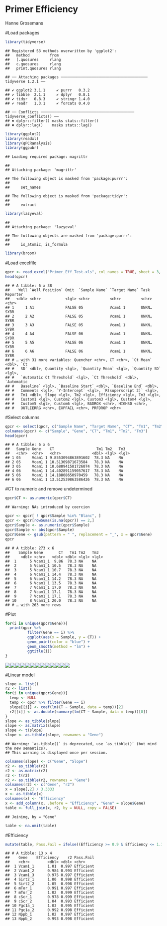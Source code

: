 Primer Efficiency
================
Hanne Grosemans

\#Load packages

``` r
library(tidyverse)
```

    ## Registered S3 methods overwritten by 'ggplot2':
    ##   method         from 
    ##   [.quosures     rlang
    ##   c.quosures     rlang
    ##   print.quosures rlang

    ## ── Attaching packages ─────────────────────────────────────── tidyverse 1.2.1 ──

    ## ✔ ggplot2 3.1.1     ✔ purrr   0.3.2
    ## ✔ tibble  2.1.1     ✔ dplyr   0.8.1
    ## ✔ tidyr   0.8.3     ✔ stringr 1.4.0
    ## ✔ readr   1.3.1     ✔ forcats 0.4.0

    ## ── Conflicts ────────────────────────────────────────── tidyverse_conflicts() ──
    ## ✖ dplyr::filter() masks stats::filter()
    ## ✖ dplyr::lag()    masks stats::lag()

``` r
library(ggplot2)
library(readxl)
library(qPCRanalysis)
library(ggpubr)
```

    ## Loading required package: magrittr

    ## 
    ## Attaching package: 'magrittr'

    ## The following object is masked from 'package:purrr':
    ## 
    ##     set_names

    ## The following object is masked from 'package:tidyr':
    ## 
    ##     extract

``` r
library(lazyeval)
```

    ## 
    ## Attaching package: 'lazyeval'

    ## The following objects are masked from 'package:purrr':
    ## 
    ##     is_atomic, is_formula

``` r
library(broom)
```

\#Load
excelfile

``` r
qpcr <- read_excel("Primer_Eff_Test.xls", col_names = TRUE, sheet = 3, skip = 35)
head(qpcr)
```

    ## # A tibble: 6 x 38
    ##    Well `Well Position` Omit  `Sample Name` `Target Name` Task  Reporter
    ##   <dbl> <chr>           <lgl> <chr>         <chr>         <chr> <chr>   
    ## 1     1 A1              FALSE 05            Vcam1 1       UNKN… SYBR    
    ## 2     2 A2              FALSE 05            Vcam1 1       UNKN… SYBR    
    ## 3     3 A3              FALSE 05            Vcam1 1       UNKN… SYBR    
    ## 4     4 A4              FALSE 06            Vcam1 1       UNKN… SYBR    
    ## 5     5 A5              FALSE 06            Vcam1 1       UNKN… SYBR    
    ## 6     6 A6              FALSE 06            Vcam1 1       UNKN… SYBR    
    ## # … with 31 more variables: Quencher <chr>, CT <chr>, `Ct Mean` <dbl>, `Ct
    ## #   SD` <dbl>, Quantity <lgl>, `Quantity Mean` <lgl>, `Quantity SD` <lgl>,
    ## #   `Automatic Ct Threshold` <lgl>, `Ct Threshold` <dbl>, `Automatic
    ## #   Baseline` <lgl>, `Baseline Start` <dbl>, `Baseline End` <dbl>,
    ## #   Comments <lgl>, `Y-Intercept` <lgl>, `R(superscript 2)` <lgl>,
    ## #   Tm1 <dbl>, Slope <lgl>, Tm2 <lgl>, Efficiency <lgl>, Tm3 <lgl>,
    ## #   Custom1 <lgl>, Custom2 <lgl>, Custom3 <lgl>, Custom4 <lgl>,
    ## #   Custom5 <lgl>, Custom6 <lgl>, BADROX <chr>, HIGHSD <chr>,
    ## #   OUTLIERRG <chr>, EXPFAIL <chr>, PRFDROP <chr>

\#Select
columns

``` r
qpcr <- select(qpcr, c("Sample Name", "Target Name", "CT", "Tm1", "Tm2", "Tm3"))
colnames(qpcr) <- c("Sample", "Gene", "CT", "Tm1", "Tm2", "Tm3")
head(qpcr)
```

    ## # A tibble: 6 x 6
    ##   Sample Gene    CT                   Tm1 Tm2   Tm3  
    ##   <chr>  <chr>   <chr>              <dbl> <lgl> <lgl>
    ## 1 05     Vcam1 1 9.8553094863891602  78.3 NA    NA   
    ## 2 05     Vcam1 1 10.51309871673584   78.3 NA    NA   
    ## 3 05     Vcam1 1 10.680941581726074  78.3 NA    NA   
    ## 4 06     Vcam1 1 14.402891159057617  78.3 NA    NA   
    ## 5 06     Vcam1 1 14.18808650970459   78.3 NA    NA   
    ## 6 06     Vcam1 1 13.512539863586426  78.3 NA    NA

\#CT to numeric and remove undetermined

``` r
qpcr$CT <- as.numeric(qpcr$CT)
```

    ## Warning: NAs introduced by coercion

``` r
qpcr <- qpcr[ ! qpcr$Sample %in% "Blanc", ]
qpcr <- qpcr[rowSums(is.na(qpcr)) == 2,]
qpcr$Sample <- as.numeric(qpcr$Sample)
qpcr$Sample <- abs(qpcr$Sample)
qpcr$Gene <- gsub(pattern = " ", replacement = "_", x = qpcr$Gene)
qpcr
```

    ## # A tibble: 273 x 6
    ##    Sample Gene       CT   Tm1 Tm2   Tm3  
    ##     <dbl> <chr>   <dbl> <dbl> <lgl> <lgl>
    ##  1      5 Vcam1_1  9.86  78.3 NA    NA   
    ##  2      5 Vcam1_1 10.5   78.3 NA    NA   
    ##  3      5 Vcam1_1 10.7   78.3 NA    NA   
    ##  4      6 Vcam1_1 14.4   78.3 NA    NA   
    ##  5      6 Vcam1_1 14.2   78.3 NA    NA   
    ##  6      6 Vcam1_1 13.5   78.3 NA    NA   
    ##  7      7 Vcam1_1 17.0   78.3 NA    NA   
    ##  8      7 Vcam1_1 17.1   78.3 NA    NA   
    ##  9      7 Vcam1_1 17.1   78.3 NA    NA   
    ## 10      8 Vcam1_1 20.0   78.3 NA    NA   
    ## # … with 263 more rows

\#Plot

``` r
for(i in unique(qpcr$Gene)){
  print(qpcr %>% 
          filter(Gene == i) %>%
          ggplot(aes(x = Sample, y = CT)) + 
          geom_point(color = "blue") + 
          geom_smooth(method = "lm") +
          ggtitle(i))
}
```

![](README_files/figure-gfm/unnamed-chunk-5-1.png)<!-- -->![](README_files/figure-gfm/unnamed-chunk-5-2.png)<!-- -->![](README_files/figure-gfm/unnamed-chunk-5-3.png)<!-- -->![](README_files/figure-gfm/unnamed-chunk-5-4.png)<!-- -->![](README_files/figure-gfm/unnamed-chunk-5-5.png)<!-- -->![](README_files/figure-gfm/unnamed-chunk-5-6.png)<!-- -->![](README_files/figure-gfm/unnamed-chunk-5-7.png)<!-- -->![](README_files/figure-gfm/unnamed-chunk-5-8.png)<!-- -->![](README_files/figure-gfm/unnamed-chunk-5-9.png)<!-- -->![](README_files/figure-gfm/unnamed-chunk-5-10.png)<!-- -->![](README_files/figure-gfm/unnamed-chunk-5-11.png)<!-- -->![](README_files/figure-gfm/unnamed-chunk-5-12.png)<!-- -->![](README_files/figure-gfm/unnamed-chunk-5-13.png)<!-- -->

\#Linear model

``` r
slope <- list()
r2 <- list()
for(i in unique(qpcr$Gene)){
  temp <- NULL
  temp <- qpcr %>% filter(Gene == i)
  slope[[i]] <- coef(lm(CT ~ Sample, data = temp))[2]
  r2[[i]] <- as.double(summary(lm(CT ~ Sample, data = temp))[8])
}
slope <- as_tibble(slope)
slope <- as.matrix(slope)
slope <- t(slope)
slope <- as.tibble(slope, rownames = "Gene")
```

    ## Warning: `as.tibble()` is deprecated, use `as_tibble()` (but mind the new semantics).
    ## This warning is displayed once per session.

``` r
colnames(slope) <- c("Gene", "Slope")
r2 <- as_tibble(r2)
r2 <- as.matrix(r2)
r2 <- t(r2)
r2 <- as.tibble(r2, rownames = "Gene")
colnames(r2) <- c("Gene", "r2")
x = slope[,2] / 3.3333
x <- as.tibble(x)
colnames(x) <- "Efficiency"
x <- add_column(x, .before = "Efficiency", "Gene" = slope$Gene)
table <- full_join(x, r2, by = NULL, copy = FALSE)
```

    ## Joining, by = "Gene"

``` r
table <- na.omit(table)
```

\#Efficiency

``` r
mutate(table, Pass.Fail = ifelse((Efficiency >= 0.9 & Efficiency <= 1.1) & r2 >= 0.975, "Efficient", "Not efficient"))
```

    ## # A tibble: 13 x 4
    ##    Gene    Efficiency    r2 Pass.Fail
    ##    <chr>        <dbl> <dbl> <chr>    
    ##  1 Vcam1_1      1.01  0.997 Efficient
    ##  2 Vcam1_2      0.984 0.993 Efficient
    ##  3 Vcam1_3      0.975 0.997 Efficient
    ##  4 Sirt2_1      1.00  0.998 Efficient
    ##  5 Sirt2_2      1.05  0.998 Efficient
    ##  6 mTor_1       0.991 0.997 Efficient
    ##  7 mTor_2       1.02  0.999 Efficient
    ##  8 cScr_1       0.978 0.999 Efficient
    ##  9 cScr_2       1.04  0.993 Efficient
    ## 10 Pgc1a_1      1.03  0.995 Efficient
    ## 11 Pgc1a_2      0.992 0.998 Efficient
    ## 12 Nppb_1       1.02  0.997 Efficient
    ## 13 Nppb_2       0.993 0.998 Efficient
